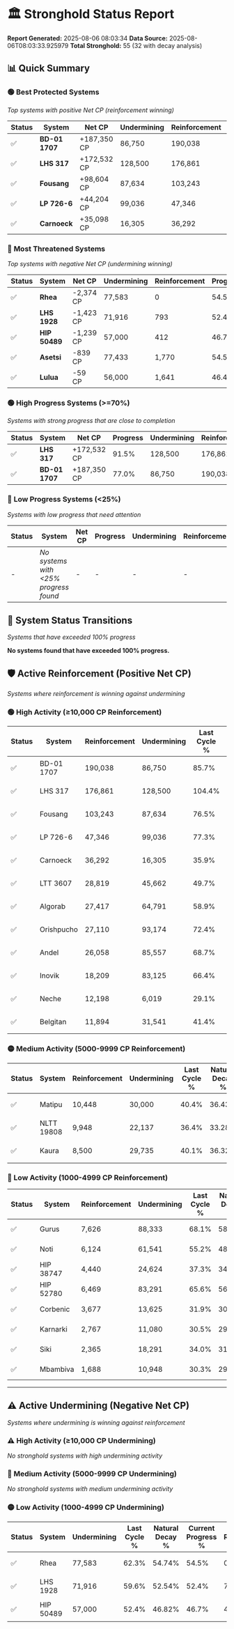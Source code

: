# 🏛️ Stronghold Status Report

**Report Generated:** 2025-08-06 08:03:34
**Data Source:** 2025-08-06T08:03:33.925979
**Total Stronghold:** 55 (32 with decay analysis)

## 📊 Quick Summary

### 🟢 **Best Protected Systems**
*Top systems with positive Net CP (reinforcement winning)*

| Status | System | Net CP | Undermining | Reinforcement | Progress |
|--------|--------|--------|-------------|---------------|----------|
| ✅ | **BD-01 1707** | +187,350 CP | 86,750 | 190,038 | 77.0% |
| ✅ | **LHS 317** | +172,532 CP | 128,500 | 176,861 | 91.5% |
| ✅ | **Fousang** | +98,604 CP | 87,634 | 103,243 | 67.7% |
| ✅ | **LP 726-6** | +44,204 CP | 99,036 | 47,346 | 67.4% |
| ✅ | **Carnoeck** | +35,098 CP | 16,305 | 36,292 | 34.3% |

### 🔴 **Most Threatened Systems**
*Top systems with negative Net CP (undermining winning)*

| Status | System | Net CP | Undermining | Reinforcement | Progress |
|--------|--------|--------|-------------|---------------|----------|
| ✅ | **Rhea** | -2,374 CP | 77,583 | 0 | 54.5% |
| ✅ | **LHS 1928** | -1,423 CP | 71,916 | 793 | 52.4% |
| ✅ | **HIP 50489** | -1,239 CP | 57,000 | 412 | 46.7% |
| ✅ | **Asetsi** | -839 CP | 77,433 | 1,770 | 54.5% |
| ✅ | **Lulua** | -59 CP | 56,000 | 1,641 | 46.4% |

### 🟢 **High Progress Systems (>=70%)**
*Systems with strong progress that are close to completion*

| Status | System | Net CP | Progress | Undermining | Reinforcement |
|--------|--------|--------|----------|-------------|---------------|
| ✅ | **LHS 317** | +172,532 CP | 91.5% | 128,500 | 176,861 |
| ✅ | **BD-01 1707** | +187,350 CP | 77.0% | 86,750 | 190,038 |

### 🔴 **Low Progress Systems (<25%)**
*Systems with low progress that need attention*

| Status | System | Net CP | Progress | Undermining | Reinforcement |
|--------|--------|--------|----------|-------------|---------------|
| - | *No systems with <25% progress found* | - | - | - | - |
## 🔄 System Status Transitions
*Systems that have exceeded 100% progress*

**No systems found that have exceeded 100% progress.**

## 🛡️ Active Reinforcement (Positive Net CP)
*Systems where reinforcement is winning against undermining*

### 🟢 High Activity (≥10,000 CP Reinforcement)

| Status | System | Reinforcement | Undermining | Last Cycle % | Natural Decay % | Current Progress % | Current CP | Net CP | Activity |
|--------|--------|---------------|-------------|--------------|-----------------|-------------------|------------|--------|----------|
| ✅ | BD-01 1707 | 190,038 | 86,750 | 85.7% | 58.26% | 77.0% | 770,000 | +187,350 | 🟢 High Reinforcement |
| ✅ | LHS 317 | 176,861 | 128,500 | 104.4% | 74.25% | 91.5% | 915,000 | +172,532 | 🟢 High Reinforcement |
| ✅ | Fousang | 103,243 | 87,634 | 76.5% | 57.84% | 67.7% | 677,000 | +98,604 | 🟢 High Reinforcement |
| ✅ | LP 726-6 | 47,346 | 99,036 | 77.3% | 62.98% | 67.4% | 674,000 | +44,204 | 🟢 High Reinforcement |
| ✅ | Carnoeck | 36,292 | 16,305 | 35.9% | 30.79% | 34.3% | 343,000 | +35,098 | 🟢 High Reinforcement |
| ✅ | LTT 3607 | 28,819 | 45,662 | 49.7% | 42.37% | 45.1% | 451,000 | +27,323 | 🟢 High Reinforcement |
| ✅ | Algorab | 27,417 | 64,791 | 58.9% | 49.84% | 52.4% | 524,000 | +25,556 | 🟢 High Reinforcement |
| ✅ | Orishpucho | 27,110 | 93,174 | 72.4% | 60.69% | 63.1% | 631,000 | +24,087 | 🟢 High Reinforcement |
| ✅ | Andel | 26,058 | 85,557 | 68.7% | 57.77% | 60.1% | 601,000 | +23,317 | 🟢 High Reinforcement |
| ✅ | Inovik | 18,209 | 83,125 | 66.4% | 56.60% | 58.1% | 581,000 | +14,974 | 🟢 High Reinforcement |
| ✅ | Neche | 12,198 | 6,019 | 29.1% | 27.26% | 28.5% | 285,000 | +12,424 | 🟢 High Reinforcement |
| ✅ | Belgitan | 11,894 | 31,541 | 41.4% | 37.08% | 38.2% | 382,000 | +11,239 | 🟢 High Reinforcement |

### 🟡 Medium Activity (5000-9999 CP Reinforcement)

| Status | System | Reinforcement | Undermining | Last Cycle % | Natural Decay % | Current Progress % | Current CP | Net CP | Activity |
|--------|--------|---------------|-------------|--------------|-----------------|-------------------|------------|--------|----------|
| ✅ | Matipu | 10,448 | 30,000 | 40.4% | 36.43% | 37.4% | 374,000 | +9,710 | 🟡 Medium Reinforcement |
| ✅ | NLTT 19808 | 9,948 | 22,137 | 36.4% | 33.28% | 34.2% | 342,000 | +9,176 | 🟡 Medium Reinforcement |
| ✅ | Kaura | 8,500 | 29,735 | 40.1% | 36.32% | 37.1% | 371,000 | +7,763 | 🟡 Medium Reinforcement |

### 🔴 Low Activity (1000-4999 CP Reinforcement)

| Status | System | Reinforcement | Undermining | Last Cycle % | Natural Decay % | Current Progress % | Current CP | Net CP | Activity |
|--------|--------|---------------|-------------|--------------|-----------------|-------------------|------------|--------|----------|
| ✅ | Gurus | 7,626 | 88,333 | 68.1% | 58.82% | 59.3% | 593,000 | +4,758 | 🔵 Low Reinforcement |
| ✅ | Noti | 6,124 | 61,541 | 55.2% | 48.57% | 49.0% | 490,000 | +4,311 | 🔵 Low Reinforcement |
| ✅ | HIP 38747 | 4,440 | 24,624 | 37.3% | 34.40% | 34.8% | 348,000 | +3,989 | 🔵 Low Reinforcement |
| ✅ | HIP 52780 | 6,469 | 83,291 | 65.6% | 56.91% | 57.3% | 573,000 | +3,852 | 🔵 Low Reinforcement |
| ✅ | Corbenic | 3,677 | 13,625 | 31.9% | 30.15% | 30.5% | 305,000 | +3,545 | 🔵 Low Reinforcement |
| ✅ | Karnarki | 2,767 | 11,080 | 30.5% | 29.14% | 29.4% | 294,000 | +2,645 | 🔵 Low Reinforcement |
| ✅ | Siki | 2,365 | 18,291 | 34.0% | 31.98% | 32.2% | 322,000 | +2,176 | 🔵 Low Reinforcement |
| ✅ | Mbambiva | 1,688 | 10,948 | 30.3% | 29.05% | 29.2% | 292,000 | +1,487 | 🔵 Low Reinforcement |


---

## ⚠️ Active Undermining (Negative Net CP)
*Systems where undermining is winning against reinforcement*

### ⚠️ High Activity (≥10,000 CP Undermining)

*No stronghold systems with high undermining activity*

### 🔶 Medium Activity (5000-9999 CP Undermining)

*No stronghold systems with medium undermining activity*

### 🟡 Low Activity (1000-4999 CP Undermining)

| Status | System | Undermining | Last Cycle % | Natural Decay % | Current Progress % | Reinforcement | Current CP | Net CP | Activity |
|--------|--------|-------------|--------------|-----------------|-------------------|---------------|------------|--------|----------|
| ✅ | Rhea | 77,583 | 62.3% | 54.74% | 54.5% | 0 | 545,000 | -2,374 | 🟡 Low Undermining |
| ✅ | LHS 1928 | 71,916 | 59.6% | 52.54% | 52.4% | 793 | 524,000 | -1,423 | 🟡 Low Undermining |
| ✅ | HIP 50489 | 57,000 | 52.4% | 46.82% | 46.7% | 412 | 467,000 | -1,239 | 🟡 Low Undermining |
